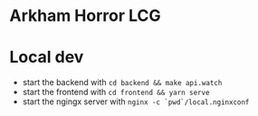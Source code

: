 # Arkham Horror LCG

# Local dev

* start the backend with `cd backend && make api.watch`
* start the frontend with `cd frontend && yarn serve`
* start the ngingx server with ``nginx -c `pwd`/local.nginxconf``

